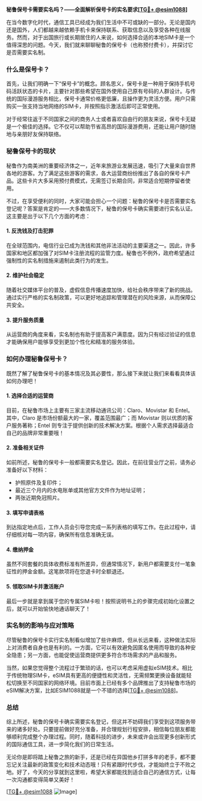 **秘鲁保号卡需要实名吗？——全面解析保号卡的实名要求[[TG💪+ @esim1088](https://t.me/s/esim1088)]**

在当今数字化时代，通信工具已经成为我们生活中不可或缺的一部分。无论是国内还是国外，人们都越来越依赖手机卡来保持联系、获取信息以及享受各种在线服务。然而，对于出国旅行或长期居住的人来说，如何选择合适的本地SIM卡是一个值得深思的问题。今天，我们就来聊聊秘鲁的保号卡（也称预付费卡），并探讨它是否需要实名制。

### 什么是保号卡？

首先，让我们明确一下“保号卡”的概念。顾名思义，保号卡是一种用于保持手机号码活跃状态的卡片，主要针对那些希望在国外使用自己原有号码的人群设计。与传统的国际漫游服务相比，保号卡通常价格更低廉，且操作更为灵活方便。用户只需购买一张支持当地网络的SIM卡，并按照指示激活后即可正常使用。

对于经常往返于不同国家之间的商务人士或者喜欢自由行的朋友来说，保号卡无疑是一个极佳的选择。它不仅可以帮助节省高昂的国际漫游费用，还能让用户随时随地与亲朋好友保持联络。

### 秘鲁保号卡的现状

秘鲁作为南美洲的重要经济体之一，近年来旅游业发展迅速，吸引了大量来自世界各地的游客。为了满足这些游客的需求，各大运营商纷纷推出了各自的保号卡产品。这些卡片大多采用预付费模式，无需签订长期合同，非常适合短期停留者使用。

不过，在享受便利的同时，大家可能会担心一个问题：秘鲁的保号卡是否需要实名登记呢？答案是肯定的——大多数情况下，秘鲁的保号卡确实需要进行实名认证。这主要是出于以下几个方面的考虑：

#### 1. **反洗钱及打击犯罪**
在全球范围内，电信行业已成为洗钱和其他非法活动的主要渠道之一。因此，许多国家和地区都加强了对SIM卡注册流程的监管力度。秘鲁也不例外，政府希望通过强制性的实名制措施来遏制此类行为的发生。

#### 2. **维护社会稳定**
随着社交媒体平台的普及，虚假信息传播速度加快，给社会秩序带来了新的挑战。通过实行严格的实名制政策，可以更好地追踪和管理潜在的风险来源，从而保障公共安全。

#### 3. **提升服务质量**
从运营商的角度来看，实名制也有助于提高客户满意度。因为只有经过验证的信息才能确保用户能够享受到更加个性化和精准的服务体验。

### 如何办理秘鲁保号卡？

既然了解了秘鲁保号卡的基本情况及其必要性，那么接下来就让我们来看看具体该如何办理吧！

#### 1. **选择合适的运营商**
目前，在秘鲁市场上主要有三家主流移动通讯公司：Claro、Movistar 和 Entel。其中，Claro 是市场份额最大的一家，覆盖范围最广；而 Movistar 则以优质的客户服务著称；Entel 则专注于提供创新的技术解决方案。根据个人需求选择最适合自己的品牌非常重要哦！

#### 2. **准备相关证件**
如前所述，秘鲁的保号卡一般都需要实名登记。因此，在前往营业厅之前，请务必准备好以下材料：
- 护照原件及复印件；
- 最近三个月内的水电账单或其他官方文件作为地址证明；
- 两张近期免冠照片。

#### 3. **填写申请表格**
到达指定地点后，工作人员会引导您完成一系列表格的填写工作。在此过程中，请仔细核对每一项内容，确保所有信息准确无误。

#### 4. **缴纳押金**
虽然不同套餐的具体收费标准有所差异，但通常情况下，新用户都需要支付一笔象征性的押金金额。这笔款项将在您退卡时全额退还。

#### 5. **领取SIM卡并激活账户**
最后一步就是拿到属于您的专属SIM卡啦！按照说明书上的步骤完成初始化设置之后，就可以开始愉快地通话聊天了！

### 实名制的影响与应对策略

尽管秘鲁的保号卡实行实名制看似增加了些许麻烦，但从长远来看，这种做法实际上对消费者自身也是有利的。一方面，它可以有效避免因匿名使用而导致的各种安全隐患；另一方面，也能促使运营商提供更多符合市场需求的产品和服务。

当然，如果您觉得整个流程过于繁琐的话，也可以考虑采用虚拟eSIM技术。相比于传统物理SIM卡，eSIM具有更高的便捷性和灵活性，无需频繁更换设备就能轻松切换至不同国家的网络环境。目前市面上已经有多个品牌推出了支持秘鲁市场的eSIM解决方案，比如ESIM1088就是一个不错的选择[[TG💪+ @esim1088](https://t.me/s/esim1088)]。

### 总结

综上所述，秘鲁的保号卡确实需要实名登记，但这并不妨碍我们享受到这项服务带来的诸多好处。只要提前做好充分准备，并合理规划行程安排，相信每位朋友都能够顺利完成整个办理过程。同时，随着科技的进步，未来或许会出现更多创新形式的国际通信工具，进一步简化我们的日常生活。

无论你是即将踏上秘鲁之旅的新手，还是已经在异国他乡打拼多年的老手，都不要忘记关注最新的政策变化和技术动态哦！只有紧跟时代步伐，才能始终立于不败之地。好了，今天的分享就到这里啦，希望大家都能找到适合自己的通信方式，让每一次沟通都变得简单又美好！

[[TG💪+ @esim1088](https://t.me/s/esim1088) ![Image](https://i.postimg.cc/4NQfJmqS/Snipaste-2025-05-13-00-14-12.png)]